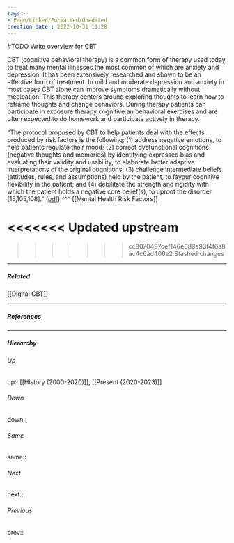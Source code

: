 ```yaml
---
tags :
- Page/Linked/Formatted/Unedited
creation date : 2022-10-31 11:28 
---
```


#TODO Write overview for CBT

CBT (cognitive behavioral therapy) is a common form of therapy used today to treat many mental illnesses the most common of which are anxiety and depression. It has been extensively researched and shown to be an effective form of treatment. In mild and moderate depression and anxiety in most cases CBT alone can improve symptoms dramatically without medication. This therapy centers around exploring thoughts to learn how to reframe thoughts and change behaviors. During therapy patients can participate in exposure therapy cognitive an behavioral exercises and are often expected to do homework and participate actively in therapy.

“The protocol proposed by CBT to help patients deal with the effects produced by risk factors is the following: (1) address negative emotions, to help patients regulate their mood; (2) correct dysfunctional cognitions (negative thoughts and memories) by identifying expressed bias and evaluating their validity and usability, to elaborate better adaptive interpretations of the original cognitions; (3) challenge intermediate beliefs (attitudes, rules, and assumptions) held by the patient, to favour cognitive flexibility in the patient; and (4) debilitate the strength and rigidity with which the patient holds a negative core belief(s), to uproot the disorder [15,105,108].” ([pdf](zotero://open-pdf/library/items/V7EQ44H3?page=3&annotation=INUBS85V))
^^^
[[Mental Health Risk Factors]]


<<<<<<< Updated upstream
=======
>>>>>>> cc8070497cef146e089a93f4f6a8ac4c6ad406e2
>>>>>>> Stashed changes
---
##### Related
[[Digital CBT]]

---
##### References


---
##### Hierarchy
###### Up
up:: [[History (2000-2020)]], [[Present (2020-2023)]]
###### Down
down:: 
###### Same
same:: 
###### Next
next:: 
###### Previous
prev:: 